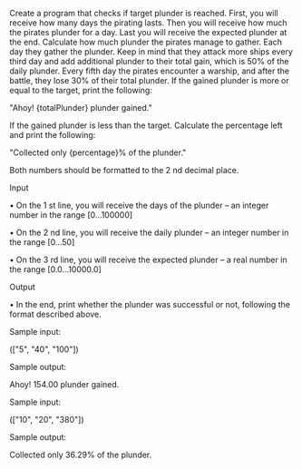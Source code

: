 Create a program that checks if target plunder is reached. First, you will receive how many days the pirating lasts.
Then you will receive how much the pirates plunder for a day. Last you will receive the expected plunder at the end.
Calculate how much plunder the pirates manage to gather. Each day they gather the plunder. Keep in mind that they
attack more ships every third day and add additional plunder to their total gain, which is 50% of the daily plunder.
Every fifth day the pirates encounter a warship, and after the battle, they lose 30% of their total plunder.
If the gained plunder is more or equal to the target, print the following:

"Ahoy! {totalPlunder} plunder gained."

If the gained plunder is less than the target. Calculate the percentage left and print the following:

"Collected only {percentage}% of the plunder."

Both numbers should be formatted to the 2 nd decimal place.


Input

• On the 1
st line, you will receive the days of the plunder – an integer number in the range [0…100000]

• On the 2
nd line, you will receive the daily plunder – an integer number in the range [0…50]

• On the 3
rd line, you will receive the expected plunder – a real number in the range [0.0…10000.0]


Output

• In the end, print whether the plunder was successful or not, following the format described above.


Sample input:

(["5",
"40",
"100"])

Sample output:

Ahoy! 154.00 plunder gained.

Sample input:

(["10",
"20",
"380"])

Sample output:

Collected only 36.29% of the plunder.
